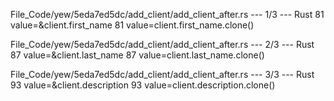 File_Code/yew/5eda7ed5dc/add_client/add_client_after.rs --- 1/3 --- Rust
81                         value=&client.first_name                                                                                                          81                         value=client.first_name.clone()

File_Code/yew/5eda7ed5dc/add_client/add_client_after.rs --- 2/3 --- Rust
87                         value=&client.last_name                                                                                                           87                         value=client.last_name.clone()

File_Code/yew/5eda7ed5dc/add_client/add_client_after.rs --- 3/3 --- Rust
93                         value=&client.description                                                                                                         93                         value=client.description.clone()

